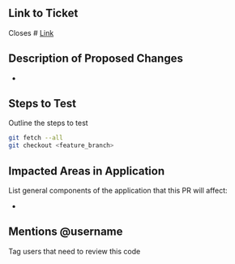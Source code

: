 ## Link to Ticket
Closes # [Link]()

## Description of Proposed Changes

- 

## Steps to Test

Outline the steps to test

```sh
git fetch --all
git checkout <feature_branch>
```


## Impacted Areas in Application

List general components of the application that this PR will affect:

* 

## Mentions @username

Tag users that need to review this code
